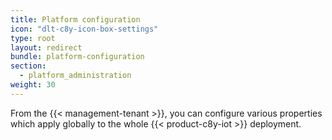 ```yaml
---
title: Platform configuration
icon: "dlt-c8y-icon-box-settings"
type: root
layout: redirect
bundle: platform-configuration
section:
  - platform_administration
weight: 30
---
```

From the {{< management-tenant >}}, you can configure various properties which apply globally to the whole {{< product-c8y-iot >}} deployment.

